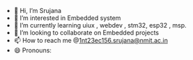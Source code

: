 - 👋 Hi, I’m Srujana 
- 👀 I’m interested in Embedded system 
- 🌱 I’m currently learning uiux , webdev , stm32, esp32 , msp.
- 💞️ I’m looking to collaborate on Embedded projects
- 📫 How to reach me @1nt23ec156.srujana@nmit.ac.in 
- 😄 Pronouns: 


<!---
Srujana-H-git/Srujana-H-git is a ✨ special ✨ repository because its `README.md` (this file) appears on your GitHub profile.
You can click the Preview link to take a look at your changes.
--->
